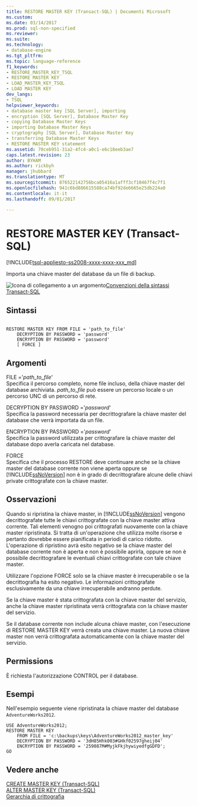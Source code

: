 ```yaml
---
title: RESTORE MASTER KEY (Transact-SQL) | Documenti Microsoft
ms.custom: 
ms.date: 03/14/2017
ms.prod: sql-non-specified
ms.reviewer: 
ms.suite: 
ms.technology:
- database-engine
ms.tgt_pltfrm: 
ms.topic: language-reference
f1_keywords:
- RESTORE_MASTER_KEY_TSQL
- RESTORE MASTER KEY
- LOAD_MASTER_KEY_TSQL
- LOAD MASTER KEY
dev_langs:
- TSQL
helpviewer_keywords:
- database master key [SQL Server], importing
- encryption [SQL Server], Database Master Key
- copying Database Master Keys
- importing Database Master Keys
- cryptography [SQL Server], Database Master Key
- transferring Database Master Keys
- RESTORE MASTER KEY statement
ms.assetid: 70ceb951-31a2-4fc4-a0c1-e6c18eeb3ae7
caps.latest.revision: 23
author: BYHAM
ms.author: rickbyh
manager: jhubbard
ms.translationtype: MT
ms.sourcegitcommit: 876522142756bca05416a1afff3cf10467f4c7f1
ms.openlocfilehash: 941c6bd886615588ca74bf92de6665e25db224a0
ms.contentlocale: it-it
ms.lasthandoff: 09/01/2017

---
```

# <a name="restore-master-key-transact-sql"></a>RESTORE MASTER KEY (Transact-SQL)
[!INCLUDE[tsql-appliesto-ss2008-xxxx-xxxx-xxx_md](../../includes/tsql-appliesto-ss2008-xxxx-xxxx-xxx-md.md)]

  Importa una chiave master del database da un file di backup.  
  
 ![Icona di collegamento a un argomento](../../database-engine/configure-windows/media/topic-link.gif "Icona di collegamento a un argomento")[Convenzioni della sintassi Transact-SQL](../../t-sql/language-elements/transact-sql-syntax-conventions-transact-sql.md)  
  
## <a name="syntax"></a>Sintassi  
  
```  
  
RESTORE MASTER KEY FROM FILE = 'path_to_file'   
    DECRYPTION BY PASSWORD = 'password'  
    ENCRYPTION BY PASSWORD = 'password'  
    [ FORCE ]  
```  
  
## <a name="arguments"></a>Argomenti  
 FILE ='*path_to_file*'  
 Specifica il percorso completo, nome file incluso, della chiave master del database archiviata. *path_to_file* può essere un percorso locale o un percorso UNC di un percorso di rete.  
  
 DECRYPTION BY PASSWORD ='*password*'  
 Specifica la password necessaria per decrittografare la chiave master del database che verrà importata da un file.  
  
 ENCRYPTION BY PASSWORD ='*password*'  
 Specifica la password utilizzata per crittografare la chiave master del database dopo averla caricata nel database.  
  
 FORCE  
 Specifica che il processo RESTORE deve continuare anche se la chiave master del database corrente non viene aperta oppure se [!INCLUDE[ssNoVersion](../../includes/ssnoversion-md.md)] non è in grado di decrittografare alcune delle chiavi private crittografate con la chiave master.  
  
## <a name="remarks"></a>Osservazioni  
 Quando si ripristina la chiave master, in [!INCLUDE[ssNoVersion](../../includes/ssnoversion-md.md)] vengono decrittografate tutte le chiavi crittografate con la chiave master attiva corrente. Tali elementi venogno poi crittografati nuovamente con la chiave master ripristinata. Si tratta di un'operazione che utilizza molte risorse e pertanto dovrebbe essere pianificata in periodi di carico ridotto. L'operazione di ripristino avrà esito negativo se la chiave master del database corrente non è aperta e non è possibile aprirla, oppure se non è possibile decrittografare le eventuali chiavi crittografate con tale chiave master.  
  
 Utilizzare l'opzione FORCE solo se la chiave master è irrecuperabile o se la decrittografia ha esito negativo. Le informazioni crittografate esclusivamente da una chiave irrecuperabile andranno perdute.  
  
 Se la chiave master è stata crittografata con la chiave master del servizio, anche la chiave master ripristinata verrà crittografata con la chiave master del servizio.  
  
 Se il database corrente non include alcuna chiave master, con l'esecuzione di RESTORE MASTER KEY verrà creata una chiave master. La nuova chiave master non verrà crittografata automaticamente con la chiave master del servizio.  
  
## <a name="permissions"></a>Permissions  
 È richiesta l'autorizzazione CONTROL per il database.  
  
## <a name="examples"></a>Esempi  
 Nell'esempio seguente viene ripristinata la chiave master del database `AdventureWorks2012`.  
  
```  
USE AdventureWorks2012;  
RESTORE MASTER KEY   
    FROM FILE = 'c:\backups\keys\AdventureWorks2012_master_key'   
    DECRYPTION BY PASSWORD = '3dH85Hhk003#GHkf02597gheij04'   
    ENCRYPTION BY PASSWORD = '259087M#MyjkFkjhywiyedfgGDFD';  
GO  
```  
  
## <a name="see-also"></a>Vedere anche  
 [CREATE MASTER KEY &#40;Transact-SQL&#41;](../../t-sql/statements/create-master-key-transact-sql.md)   
 [ALTER MASTER KEY &#40;Transact-SQL&#41;](../../t-sql/statements/alter-master-key-transact-sql.md)   
 [Gerarchia di crittografia](../../relational-databases/security/encryption/encryption-hierarchy.md)  
  
  

